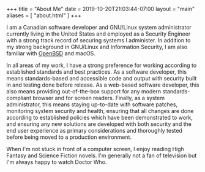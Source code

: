 +++
title = "About Me"
date = 2019-10-20T21:03:44-07:00
layout = "main"
aliases = [
	"about.html"
]
+++

I am a Canadian software developer and GNU/Linux system administrator currently
living in the United States and
employed as a Security Engineer with a strong track record of securing systems
I administer. In addition to my strong background in GNU/Linux and Information
Security, I am also familiar with [OpenBSD][openbsd] and macOS.

In all areas of my work, I have a strong preference for working according to
established standards and best practices. As a software developer, this means
standards-based and accessible code and output with security built in and
testing done before release. As a web-based software developer, this also means
providing out-of-the-box support for any modern standards-compliant browser and
for screen readers. Finally, as a system administrator, this means staying
up-to-date with software patches, monitoring system security and health,
ensuring that all changes are done according to established policies which have
been demonstrated to work, and ensuring any new solutions are developed with
both security and the end user experience as primary considerations and
thoroughly tested before being moved to a production environment.

When I'm not stuck in front of a computer screen, I enjoy reading High Fantasy
and Science Fiction novels. I'm generally not a fan of television but I'm always
happy to watch Doctor Who.

[openbsd]: https://www.openbsd.org
